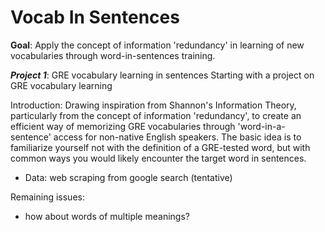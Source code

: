 # Vocab In Sentences 
**Goal**: Apply the concept of information 'redundancy' in learning of new vocabularies through word-in-sentences training.


***Project 1***: GRE vocabulary learning in sentences 
Starting with a project on GRE vocabulary learning 

Introduction: 
Drawing inspiration from Shannon's Information Theory, particularly from the concept of information 'redundancy',  to create an efficient way of memorizing GRE vocabularies through 'word-in-a-sentence' access for non-native  English speakers. The basic idea is to familiarize yourself not with the definition of a GRE-tested word, but with common ways you would likely encounter the target word in sentences.
- Data:  web scraping from google search (tentative)

Remaining issues: 
- how about words of multiple meanings?

